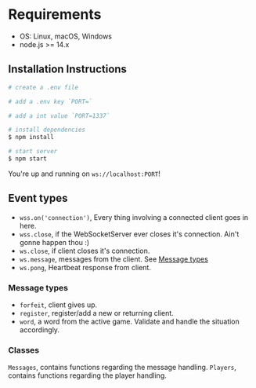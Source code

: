 # Requirements

- OS: Linux, macOS, Windows
- node.js >= 14.x

## Installation Instructions

```bash
# create a .env file

# add a .env key `PORT=`

# add a int value `PORT=1337`

# install dependencies
$ npm install

# start server
$ npm start
```

You're up and running on `ws://localhost:PORT`!

## Event types

* `wss.on('connection')`, Every thing involving a connected client goes in here.
* `wss.close`, if the WebSocketServer ever closes it's connection. Ain't gonne happen thou :)
* `ws.close`, if client closes it's connection.
* `ws.message`, messages from the client. See [Message types](#message-types)
* `ws.pong`, Heartbeat response from client.

### Message types

* `forfeit`, client gives up.
* `register`, register/add a new or returning client.
* `word`, a word from the active game. Validate and handle the situation accordingly.

### Classes

`Messages`, contains functions regarding the message handling.
`Players`, contains functions regarding the player handling.
